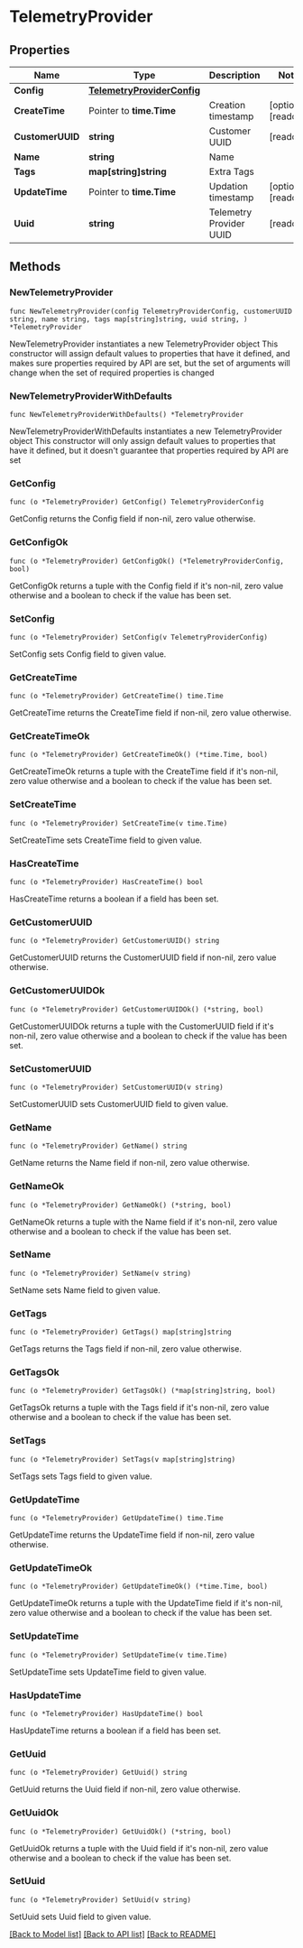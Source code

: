 # TelemetryProvider

## Properties

Name | Type | Description | Notes
------------ | ------------- | ------------- | -------------
**Config** | [**TelemetryProviderConfig**](TelemetryProviderConfig.md) |  | 
**CreateTime** | Pointer to **time.Time** | Creation timestamp | [optional] [readonly] 
**CustomerUUID** | **string** | Customer UUID | [readonly] 
**Name** | **string** | Name | 
**Tags** | **map[string]string** | Extra Tags | 
**UpdateTime** | Pointer to **time.Time** | Updation timestamp | [optional] [readonly] 
**Uuid** | **string** | Telemetry Provider UUID | [readonly] 

## Methods

### NewTelemetryProvider

`func NewTelemetryProvider(config TelemetryProviderConfig, customerUUID string, name string, tags map[string]string, uuid string, ) *TelemetryProvider`

NewTelemetryProvider instantiates a new TelemetryProvider object
This constructor will assign default values to properties that have it defined,
and makes sure properties required by API are set, but the set of arguments
will change when the set of required properties is changed

### NewTelemetryProviderWithDefaults

`func NewTelemetryProviderWithDefaults() *TelemetryProvider`

NewTelemetryProviderWithDefaults instantiates a new TelemetryProvider object
This constructor will only assign default values to properties that have it defined,
but it doesn't guarantee that properties required by API are set

### GetConfig

`func (o *TelemetryProvider) GetConfig() TelemetryProviderConfig`

GetConfig returns the Config field if non-nil, zero value otherwise.

### GetConfigOk

`func (o *TelemetryProvider) GetConfigOk() (*TelemetryProviderConfig, bool)`

GetConfigOk returns a tuple with the Config field if it's non-nil, zero value otherwise
and a boolean to check if the value has been set.

### SetConfig

`func (o *TelemetryProvider) SetConfig(v TelemetryProviderConfig)`

SetConfig sets Config field to given value.


### GetCreateTime

`func (o *TelemetryProvider) GetCreateTime() time.Time`

GetCreateTime returns the CreateTime field if non-nil, zero value otherwise.

### GetCreateTimeOk

`func (o *TelemetryProvider) GetCreateTimeOk() (*time.Time, bool)`

GetCreateTimeOk returns a tuple with the CreateTime field if it's non-nil, zero value otherwise
and a boolean to check if the value has been set.

### SetCreateTime

`func (o *TelemetryProvider) SetCreateTime(v time.Time)`

SetCreateTime sets CreateTime field to given value.

### HasCreateTime

`func (o *TelemetryProvider) HasCreateTime() bool`

HasCreateTime returns a boolean if a field has been set.

### GetCustomerUUID

`func (o *TelemetryProvider) GetCustomerUUID() string`

GetCustomerUUID returns the CustomerUUID field if non-nil, zero value otherwise.

### GetCustomerUUIDOk

`func (o *TelemetryProvider) GetCustomerUUIDOk() (*string, bool)`

GetCustomerUUIDOk returns a tuple with the CustomerUUID field if it's non-nil, zero value otherwise
and a boolean to check if the value has been set.

### SetCustomerUUID

`func (o *TelemetryProvider) SetCustomerUUID(v string)`

SetCustomerUUID sets CustomerUUID field to given value.


### GetName

`func (o *TelemetryProvider) GetName() string`

GetName returns the Name field if non-nil, zero value otherwise.

### GetNameOk

`func (o *TelemetryProvider) GetNameOk() (*string, bool)`

GetNameOk returns a tuple with the Name field if it's non-nil, zero value otherwise
and a boolean to check if the value has been set.

### SetName

`func (o *TelemetryProvider) SetName(v string)`

SetName sets Name field to given value.


### GetTags

`func (o *TelemetryProvider) GetTags() map[string]string`

GetTags returns the Tags field if non-nil, zero value otherwise.

### GetTagsOk

`func (o *TelemetryProvider) GetTagsOk() (*map[string]string, bool)`

GetTagsOk returns a tuple with the Tags field if it's non-nil, zero value otherwise
and a boolean to check if the value has been set.

### SetTags

`func (o *TelemetryProvider) SetTags(v map[string]string)`

SetTags sets Tags field to given value.


### GetUpdateTime

`func (o *TelemetryProvider) GetUpdateTime() time.Time`

GetUpdateTime returns the UpdateTime field if non-nil, zero value otherwise.

### GetUpdateTimeOk

`func (o *TelemetryProvider) GetUpdateTimeOk() (*time.Time, bool)`

GetUpdateTimeOk returns a tuple with the UpdateTime field if it's non-nil, zero value otherwise
and a boolean to check if the value has been set.

### SetUpdateTime

`func (o *TelemetryProvider) SetUpdateTime(v time.Time)`

SetUpdateTime sets UpdateTime field to given value.

### HasUpdateTime

`func (o *TelemetryProvider) HasUpdateTime() bool`

HasUpdateTime returns a boolean if a field has been set.

### GetUuid

`func (o *TelemetryProvider) GetUuid() string`

GetUuid returns the Uuid field if non-nil, zero value otherwise.

### GetUuidOk

`func (o *TelemetryProvider) GetUuidOk() (*string, bool)`

GetUuidOk returns a tuple with the Uuid field if it's non-nil, zero value otherwise
and a boolean to check if the value has been set.

### SetUuid

`func (o *TelemetryProvider) SetUuid(v string)`

SetUuid sets Uuid field to given value.



[[Back to Model list]](../README.md#documentation-for-models) [[Back to API list]](../README.md#documentation-for-api-endpoints) [[Back to README]](../README.md)



